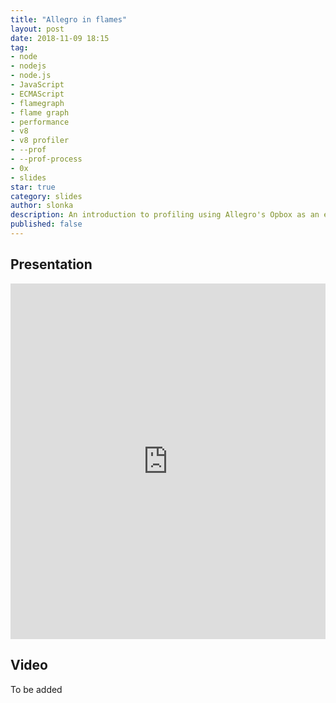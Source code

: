 ```yaml
---
title: "Allegro in flames"
layout: post
date: 2018-11-09 18:15
tag:
- node
- nodejs
- node.js
- JavaScript
- ECMAScript
- flamegraph
- flame graph
- performance
- v8
- v8 profiler
- --prof
- --prof-process
- 0x
- slides
star: true
category: slides
author: slonka
description: An introduction to profiling using Allegro's Opbox as an example
published: false
---
```



## Presentation

<style>
.responsive-wrap iframe{ max-width: 100%;}
</style>

<div class="responsive-wrap">
<!-- this is the embed code provided by Google -->
<iframe
    src="https://docs.google.com/presentation/d/e/2PACX-1vSu8-t7rJEYi-dQaCxRckBHuFy_V8-dzpHNKae8p7DFABCVzDU8V0HeYTm_h7OGQ_8fFHzQZkOMqW6P/embed?start=false&loop=false&delayms=60000"
    frameborder="0" width="960" height="569" allowfullscreen="true"
    mozallowfullscreen="true" webkitallowfullscreen="true">
</iframe>
<!-- Google embed ends -->
</div>

## Video

To be added
